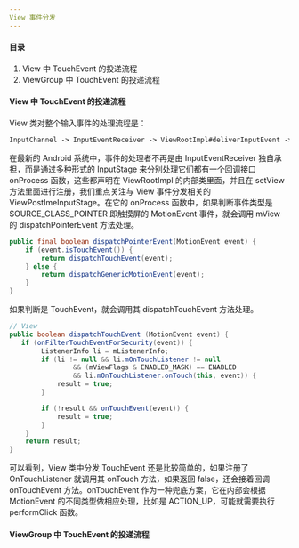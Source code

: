 ```yaml
---
View 事件分发
---
```


#### 目录

1. View 中 TouchEvent 的投递流程
2. ViewGroup 中 TouchEvent 的投递流程

#### View 中 TouchEvent 的投递流程

View 类对整个输入事件的处理流程是：

```xml
InputChannel -> InputEventReceiver -> ViewRootImpl#deliverInputEvent -> ViewPostImeInputStage#onProcess -> View#dispatchPointerEvent -> View#dispatchTouchEvent -> onTouch -> onTouchEvent
```

在最新的 Android 系统中，事件的处理者不再是由 InputEventReceiver 独自承担，而是通过多种形式的 InputStage 来分别处理它们都有一个回调接口 onProcess 函数，这些都声明在 ViewRootImpl 的内部类里面，并且在 setView 方法里面进行注册，我们重点关注与 View 事件分发相关的 ViewPostImeInputStage。在它的 onProcess 函数中，如果判断事件类型是 SOURCE_CLASS_POINTER 即触摸屏的 MotionEvent 事件，就会调用 mView 的 dispatchPointerEvent 方法处理。

```java
public final boolean dispatchPointerEvent(MotionEvent event) {
    if (event.isTouchEvent()) {
        return dispatchTouchEvent(event);
    } else {
        return dispatchGenericMotionEvent(event);
    }
}
```

如果判断是 TouchEvent，就会调用其 dispatchTouchEvent 方法处理。

```java
// View
public boolean dispatchTouchEvent (MotionEvent event) {
   if (onFilterTouchEventForSecurity(event)) {
        ListenerInfo li = mListenerInfo;
        if (li != null && li.mOnTouchListener != null
                && (mViewFlags & ENABLED_MASK) == ENABLED
                && li.mOnTouchListener.onTouch(this, event)) {
            result = true;
        }

        if (!result && onTouchEvent(event)) {
            result = true;
        }
    }
	return result;
}
```

可以看到，View 类中分发 TouchEvent 还是比较简单的，如果注册了 OnTouchListener 就调用其 onTouch 方法，如果返回 false，还会接着回调 onTouchEvent 方法。onTouchEvent 作为一种兜底方案，它在内部会根据 MotionEvent 的不同类型做相应处理，比如是 ACTION_UP，可能就需要执行 performClick 函数。

#### ViewGroup 中 TouchEvent 的投递流程

